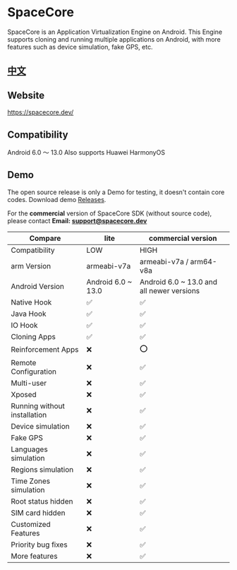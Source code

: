# SpaceCore
SpaceCore is an Application Virtualization Engine on Android. This Engine supports cloning and running multiple applications on Android, with more features such as device simulation, fake GPS, etc.

## [中文](README_CN.md)

## Website
https://spacecore.dev/

## Compatibility
Android 6.0 ～ 13.0 Also supports Huawei HarmonyOS

## Demo
The open source release is only a Demo for testing, it doesn't contain core codes. Download demo [Releases](https://github.com/FSpaceCore/SpaceCore/releases).

For the **commercial** version of SpaceCore SDK (without source code), please contact **Email: [support@spacecore.dev](mailto:support@spacecore.dev)**

Compare | lite | commercial version
---|---|---
Compatibility | LOW | HIGH
arm Version  | armeabi-v7a | armeabi-v7a / arm64-v8a
Android Version | Android 6.0 ~ 13.0 | Android 6.0 ~ 13.0 and all newer versions
Native Hook | ✅ | ✅
Java Hook | ✅ | ✅
IO Hook | ✅ | ✅
Cloning Apps | ✅ | ✅
Reinforcement Apps | ❌ | ⭕
Remote Configuration | ❌  | ✅
Multi-user | ❌  | ✅
Xposed | ❌ | ✅
Running without installation | ❌  | ✅
Device simulation | ❌ | ✅
Fake GPS | ❌ | ✅
Languages simulation | ❌ | ✅
Regions simulation | ❌ | ✅
Time Zones simulation | ❌ | ✅
Root status hidden | ❌ | ✅
SIM card hidden | ❌ | ✅
Customized Features | ❌ | ✅
Priority bug fixes | ❌ | ✅
More features | ❌ | ✅
